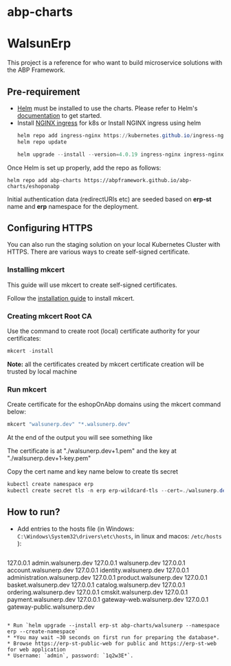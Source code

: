 # abp-charts

# WalsunErp
This project is a reference for who want to build microservice solutions with the ABP Framework.

## Pre-requirement

* [Helm](https://helm.sh) must be installed to use the charts.
Please refer to Helm's [documentation](https://helm.sh/docs/) to get started.
* Install [NGINX ingress](https://kubernetes.github.io/ingress-nginx/deploy/) for k8s or Install NGINX ingress using helm
  ```powershell
  helm repo add ingress-nginx https://kubernetes.github.io/ingress-nginx
  helm repo update

  helm upgrade --install --version=4.0.19 ingress-nginx ingress-nginx/ingress-nginx
  ```

Once Helm is set up properly, add the repo as follows:

```console
helm repo add abp-charts https://abpframework.github.io/abp-charts/eshoponabp
```

Initial authentication data (redirectURIs etc) are seeded based on **erp-st** name and **erp** namespace for the deployment.

## Configuring HTTPS

You can also run the staging solution on your local Kubernetes Cluster with HTTPS. There are various ways to create self-signed certificate. 

### Installing mkcert
This guide will use mkcert to create self-signed certificates.

Follow the [installation guide](https://github.com/FiloSottile/mkcert#installation) to install mkcert.

### Creating mkcert Root CA
Use the command to create root (local) certificate authority for your certificates:
```powershell
mkcert -install
```

**Note:** all the certificates created by mkcert certificate creation will be trusted by local machine

### Run mkcert

Create certificate for the eshopOnAbp domains using the mkcert command below:
```powershell
mkcert "walsunerp.dev" "*.walsunerp.dev"
```

At the end of the output you will see something like

The certificate is at "./walsunerp.dev+1.pem" and the key at "./walsunerp.dev+1-key.pem"

Copy the cert name and key name below to create tls secret

```powershell
kubectl create namespace erp
kubectl create secret tls -n erp erp-wildcard-tls --cert=./walsunerp.dev+1.pem --key=./walsunerp.dev+1-key.pem
```

## How to run?

* Add entries to the hosts file (in Windows: `C:\Windows\System32\drivers\etc\hosts`, in linux and macos: `/etc/hosts` ):

  ````powershell
127.0.0.1 admin.walsunerp.dev
127.0.0.1 walsunerp.dev
127.0.0.1 account.walsunerp.dev
127.0.0.1 identity.walsunerp.dev
127.0.0.1 administration.walsunerp.dev
127.0.0.1 product.walsunerp.dev
127.0.0.1 basket.walsunerp.dev
127.0.0.1 catalog.walsunerp.dev
127.0.0.1 ordering.walsunerp.dev
127.0.0.1 cmskit.walsunerp.dev
127.0.0.1 payment.walsunerp.dev
127.0.0.1 gateway-web.walsunerp.dev
127.0.0.1 gateway-public.walsunerp.dev
  ````

* Run `helm upgrade --install erp-st abp-charts/walsunerp --namespace erp --create-namespace`
* *You may wait ~30 seconds on first run for preparing the database*.
* Browse https://erp-st-public-web for public and https://erp-st-web for web application
* Username: `admin`, password: `1q2w3E*`.
